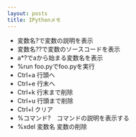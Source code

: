 ```yaml
---
layout: posts
title: IPythonメモ
---
```

* 変数名?で変数の説明を表示     
* 変数名??で変数のソースコードを表示
* a*?でaから始まる変数名を表示
* %run foo.pyでfoo.pyを実行 
* Ctrl+a 行頭へ
* Ctrl+e 行末へ
* Ctrl+k 行末まで削除
* Ctrl+u 行頭まで削除
* Ctrl+l クリア
* %コマンド?　コマンドの説明を表示する
* %xdel 変数名 変数の削除
